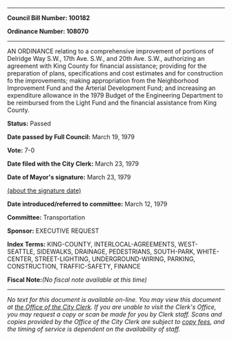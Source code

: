 

********

**Council Bill Number: 100182**
   
**Ordinance Number: 108070**
********

 AN ORDINANCE relating to a comprehensive improvement of portions of Delridge Way S.W., 17th Ave. S.W., and 20th Ave. S.W., authorizing an agreement with King County for financial assistance; providing for the preparation of plans, specifications and cost estimates and for construction fo the improvements; making appropriation from the Neighborhood Improvement Fund and the Arterial Development Fund; and increasing an expenditure allowance in the 1979 Budget of the Engineering Department to be reimbursed from the Light Fund and the financial assistance from King County.

**Status:** Passed
   
**Date passed by Full Council:** March 19, 1979
   
**Vote:** 7-0
   
**Date filed with the City Clerk:** March 23, 1979
   
**Date of Mayor's signature:** March 23, 1979
   
[(about the signature date)](/~public/approvaldate.htm)
   
   
   
**Date introduced/referred to committee:** March 12, 1979
   
**Committee:** Transportation
   
**Sponsor:** EXECUTIVE REQUEST
   
   
**Index Terms:** KING-COUNTY, INTERLOCAL-AGREEMENTS, WEST-SEATTLE, SIDEWALKS, DRAINAGE, PEDESTRIANS, SOUTH-PARK, WHITE-CENTER, STREET-LIGHTING, UNDERGROUND-WIRING, PARKING, CONSTRUCTION, TRAFFIC-SAFETY, FINANCE

**Fiscal Note:**_(No fiscal note available at this time)_
********

_No text for this document is available on-line. You may view this document at [the Office of the City Clerk](http://www.seattle.gov/leg/clerk/contactUs.htm). If you are unable to visit the Clerk's Office, you may request a copy or scan be made for you by Clerk staff. Scans and copies provided by the Office of the City Clerk are subject to [copy fees](http://clerk.seattle.gov/~public/clerkfees.htm), and the timing of service is dependent on the availability of staff._

